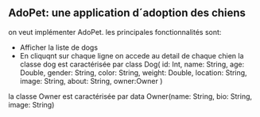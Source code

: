 ## AdoPet: une application d´adoption des chiens
on veut implémenter AdoPet. les principales fonctionnalités sont:
- Afficher la liste de dogs
- En cliquqnt sur chaque ligne on accede au detail de chaque chien
la classe dog est caractérisée par 
class Dog(
    id: Int,
    name: String,
    age: Double,
    gender: String,
    color: String,
    weight: Double,
    location: String,
    image: String,
    about: String,
     owner:Owner
) 

la classe Owner est caractérisée par data Owner(name: String, bio: String, image: String)
